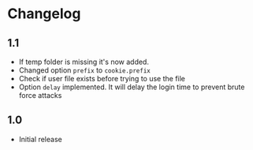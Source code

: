 # Changelog

## 1.1

- If temp folder is missing it's now added.
- Changed option `prefix` to `cookie.prefix`
- Check if user file exists before trying to use the file
- Option `delay` implemented. It will delay the login time to prevent brute force attacks

## 1.0

- Initial release